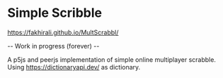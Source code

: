 # Simple Scribble
https://fakhirali.github.io/MultScrabbl/

--  Work in progress (forever) -- 

A p5js and peerjs implementation of simple online multiplayer scrabble.
Using https://dictionaryapi.dev/ as dictionary.

